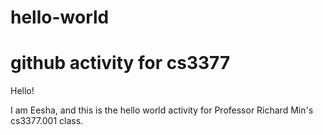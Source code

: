 # hello-world
# github activity for cs3377

Hello!

I am Eesha, and this is the hello world activity for Professor Richard Min's cs3377.001 class.
